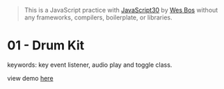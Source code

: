 > This is a JavaScript practice with [JavaScript30](https://javascript30.com/) by [Wes Bos](https://github.com/wesbos) without any frameworks, compilers, boilerplate, or libraries.

# 01 - Drum Kit
keywords: key event listener, audio play and toggle class.

view demo [here](https://gnovo.github.io/JS30/01-JavaScript_Drum_Kit/index.html)